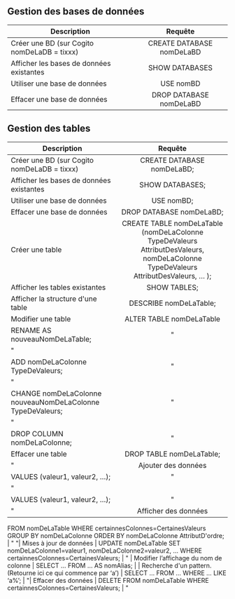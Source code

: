 ## Gestion des bases de données

| Description | Requête | 
|----------|:-------------:| 
| Créer une BD  (sur Cogito nomDeLaDB = tixxx)| CREATE  DATABASE  nomDeLaBD | 
| Afficher les bases de données existantes	| SHOW  DATABASES |
| Utiliser une base de données	 | USE nomBD |
| Effacer une base de données	 | DROP  DATABASE  nomDeLaBD |

## Gestion des tables

| Description | Requête | 
|----------|:-------------:| 
| Créer une BD  (sur Cogito nomDeLaDB = tixxx)  | CREATE  DATABASE  nomDeLaBD; | 
| Afficher les bases de données existantes      | SHOW  DATABASES; | 
| Utiliser une base de données                  | USE nomBD; | 
| Effacer une base de données                   | DROP  DATABASE  nomDeLaBD; | 
| Créer une table                               | CREATE TABLE  nomDeLaTable (nomDeLaColonne   TypeDeValeurs   AttributDesValeurs, nomDeLaColonne   TypeDeValeurs   AttributDesValeurs,  …    ); |
| Afficher les tables existantes                | SHOW  TABLES; | 
| Afficher la structure d'une table             | DESCRIBE  nomDeLaTable; | 
| Modifier une table                            | ALTER TABLE  nomDeLaTable
RENAME AS nouveauNomDeLaTable; | "
"|  | ALTER TABLE  nomDeLaTable
ADD nomDeLaColonne   TypeDeValeurs; | "
"|  | ALTER TABLE  nomDeLaTable
CHANGE nomDeLaColonne  nouveauNomDeLaColonne   TypeDeValeurs; | "
"|  | ALTER TABLE  nomDeLaTable
DROP COLUMN nomDeLaColonne; | "
| Effacer une table | DROP  TABLE  nomDeLaTable; | 
"| Ajouter des données | INSERT INTO nomDeLaTable
VALUES  (valeur1,  valeur2, …); | "
"|  | INSERT  INTO nomDeLaTable  (nomDeLaColonne1, nomDeLaColonne2, ...)
VALUES  (valeur1,  valeur2,  …); | "
"| Afficher des données | SELECT nomDeLaColonne1, nomDeLaColonne2,  ...
FROM  nomDeLaTable
WHERE certainnesColonnes=CertainesValeurs
GROUP BY  nomDeLaColonne
ORDER BY  nomDeLaColonne   AttributD'ordre; | "
"| Mises à jour de données | UPDATE  nomDeLaTable
SET  nomDeLaColonne1=valeur1, nomDeLaColonne2=valeur2, …
WHERE certainnesColonnes=CertainesValeurs; | "
| Modifier l’affichage du nom de colonne | SELECT … FROM … AS  nomAlias; | 
| Recherche d'un pattern. (Retourne ici ce qui commence par ‘a’) | SELECT … FROM … WHERE … LIKE ‘a%’; | 
"| Effacer des données | DELETE  FROM nomDeLaTable  WHERE
certainnesColonnes=CertainesValeurs; | "
